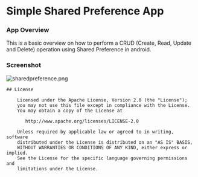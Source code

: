 ﻿# Simple Shared Preference App

### App Overview

This is a basic overview on how to perform a CRUD (Create, Read, Update and Delete) operation using Shared Preference in android.


### Screenshot


![sharedpreference.png](https://postimg.cc/7bpX6849)


```
## License

    Licensed under the Apache License, Version 2.0 (the "License");
    you may not use this file except in compliance with the License.
    You may obtain a copy of the License at

       http://www.apache.org/licenses/LICENSE-2.0

    Unless required by applicable law or agreed to in writing, software
    distributed under the License is distributed on an "AS IS" BASIS,
    WITHOUT WARRANTIES OR CONDITIONS OF ANY KIND, either express or implied.
    See the License for the specific language governing permissions and
    limitations under the License.
```
